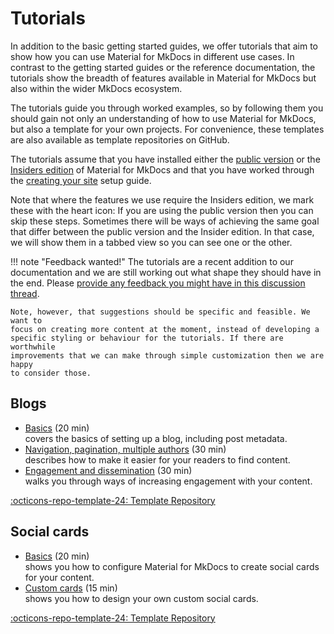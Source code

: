 # Tutorials

In addition to the basic getting started guides, we offer tutorials that aim to
show how you can use Material for MkDocs in different use cases. In contrast to
the getting started guides or the reference documentation, the tutorials show
the breadth of features available in Material for MkDocs but also within
the wider MkDocs ecosystem.

The tutorials guide you through worked examples, so by following them you should
gain not only an understanding of how to use Material for MkDocs, but also
a template for your own projects. For convenience, these templates are also
available as template repositories on GitHub.

The tutorials assume that you have installed either the [public version] or the
[Insiders edition] of Material for MkDocs and that you have worked through the
[creating your site] setup guide.

Note that where the features we use require the Insiders edition, we mark these
with the heart icon: <!-- md:sponsors --> If you are using the public version
then you can skip these steps. Sometimes there will be ways of achieving the
same goal that differ between the public version and the Insider edition. In
that case, we will show them in a tabbed view so you can see one or the other.

[public version]: ../../../GreaterWMS-Doc-CN/docs/getting-started.md
[Insiders edition]: ../insiders/getting-started.md
[creating your site]: ../../../GreaterWMS-Doc-CN/docs/creating-your-site.md

!!! note "Feedback wanted!"
    The tutorials are a recent addition to our documentation and we are still
    working out what shape they should have in the end. Please [provide any
    feedback you might have in this discussion thread].

    Note, however, that suggestions should be specific and feasible. We want to
    focus on creating more content at the moment, instead of developing a
    specific styling or behaviour for the tutorials. If there are worthwhile
    improvements that we can make through simple customization then we are happy
    to consider those.

[provide any feedback you might have in this discussion thread]: https://github.com/squidfunk/mkdocs-material/discussions/7220

## Blogs
* [Basics](blogs/basic.md) (20 min) <br/>
  covers the basics of setting up a blog, including post metadata.
* [Navigation, pagination, multiple authors](blogs/navigation.md) (30 min)<br/>
  describes how to make it easier for your readers to find content.
* [Engagement and dissemination](blogs/engage.md) (30 min)<br/>
  walks you through ways of increasing engagement with your content.

[:octicons-repo-template-24: Template Repository](https://github.com/mkdocs-material/create-blog)

## Social cards
* [Basics](social/basic.md) (20 min) <br/>
  shows you how to configure Material for MkDocs to create social cards for
  your content.
* [Custom cards](social/custom.md) (15 min)<br/>
  shows you how to design your own custom social cards.

[:octicons-repo-template-24: Template Repository](https://github.com/mkdocs-material/create-social-cards)
